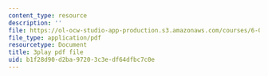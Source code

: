 ```yaml
---
content_type: resource
description: ''
file: https://ol-ocw-studio-app-production.s3.amazonaws.com/courses/6-042j-mathematics-for-computer-science-spring-2015/b1f28d90d2ba97203c3edf64dfbc7c0e_VJzv6WJTtNc.pdf
file_type: application/pdf
resourcetype: Document
title: 3play pdf file
uid: b1f28d90-d2ba-9720-3c3e-df64dfbc7c0e
---
```

